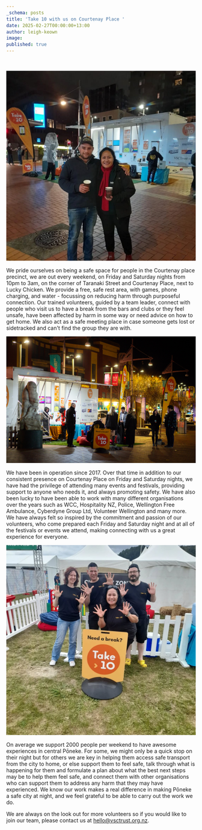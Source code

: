 ```yaml
---
_schema: posts
title: 'Take 10 with us on Courtenay Place '
date: 2025-02-27T00:00:00+13:00
author: leigh-keown
image:
published: true
---
```

&nbsp;

![](/public/img/news/454675279-17992179239674996-753387275879405008-n.jpg)

We pride ourselves on being a safe space for people in the Courtenay place precinct, we are out every weekend, on Friday and Saturday nights from 10pm to 3am, on the corner of Taranaki Street and Courtenay Place, next to Lucky Chicken. We provide a free, safe rest area, with games, phone charging, and water - focussing on reducing harm through purposeful connection. Our trained volunteers, guided by a team leader, connect with people who visit us to have a break from the bars and clubs or they feel unsafe, have been affected by harm in some way or need advice on how to get home. We also act as a safe meeting place in case someone gets lost or sidetracked and can't find the group they are with.

![](/public/img/news/take10-5-8-23-18.jpg)

We have been in operation since 2017. Over that time in addition to our consistent presence on Courtenay Place on Friday and Saturday nights, we have had the privilege of attending many events and festivals, providing support to anyone who needs it, and always promoting safety. We have also been lucky to have been able to work with many different organisations over the years such as WCC, Hospitality NZ, Police, Wellington Free Ambulance, Cyberdyne Group Ltd, Volunteer Wellington and many more. We have always felt so inspired by the commitment and passion of our volunteers, who come prepared each Friday and Saturday night and at all of the festivals or events we attend, making connecting with us a great experience for everyone.

![](/public/img/news/476067018-18014360252674996-4650802815232195382-n.jpg)

On average we support 2000 people per weekend to have awesome experiences in central Pōneke. For some, we might only be a quick stop on their night but for others we are key in helping them access safe transport from the city to home, or else support them to feel safe, talk through what is happening for them and formulate a plan about what the best next steps may be to help them feel safe, and connect them with other organisations who can support them to address any harm that they may have experienced. We know our work makes a real difference in making Pōneke a safe city at night, and we feel grateful to be able to carry out the work we do.

We are always on the look out for more volunteers so if you would like to join our team, please contact us at hello@vsctrust.org.nz.

&nbsp;